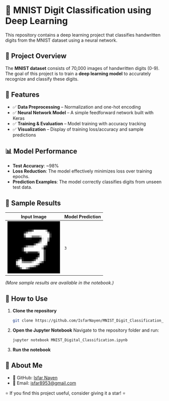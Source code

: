 # 🧠 MNIST Digit Classification using Deep Learning

This repository contains a deep learning project that classifies handwritten digits from the MNIST dataset using a neural network.

## 📌 Project Overview

The **MNIST dataset** consists of 70,000 images of handwritten digits (0-9). The goal of this project is to train a **deep learning model** to accurately recognize and classify these digits.

## 🚀 Features

- ✅ **Data Preprocessing** – Normalization and one-hot encoding  
- ✅ **Neural Network Model** – A simple feedforward network built with Keras  
- ✅ **Training & Evaluation** – Model training with accuracy tracking  
- ✅ **Visualization** – Display of training loss/accuracy and sample predictions  


## 📊 Model Performance

- **Test Accuracy**: ~98%  
- **Loss Reduction**: The model effectively minimizes loss over training epochs.  
- **Prediction Examples**: The model correctly classifies digits from unseen test data.

## 📸 Sample Results

| Input Image | Model Prediction |
|-------------|-----------------|
| <img src = "Assets/3.png"> | `3` |

*(More sample results are available in the notebook.)*

## 📖 How to Use

1. **Clone the repository**  
   ```sh
   git clone https://github.com/IsfarNayen/MNIST_Digit_Classification_Deep_Learning_Pet_Project.git


2. **Open the Jupyter Notebook**
    Navigate to the repository folder and run:
    ```sh
    jupyter notebook MNIST_Digital_Classification.ipynb
    ```
3. **Run the notebook**

## 👤 About Me
- 🔗 GitHub: [Isfar Nayen](https://github.com/IsfarNayen)
- 📧 Email: isfar8953@gmail.com



⭐ If you find this project useful, consider giving it a star! ⭐